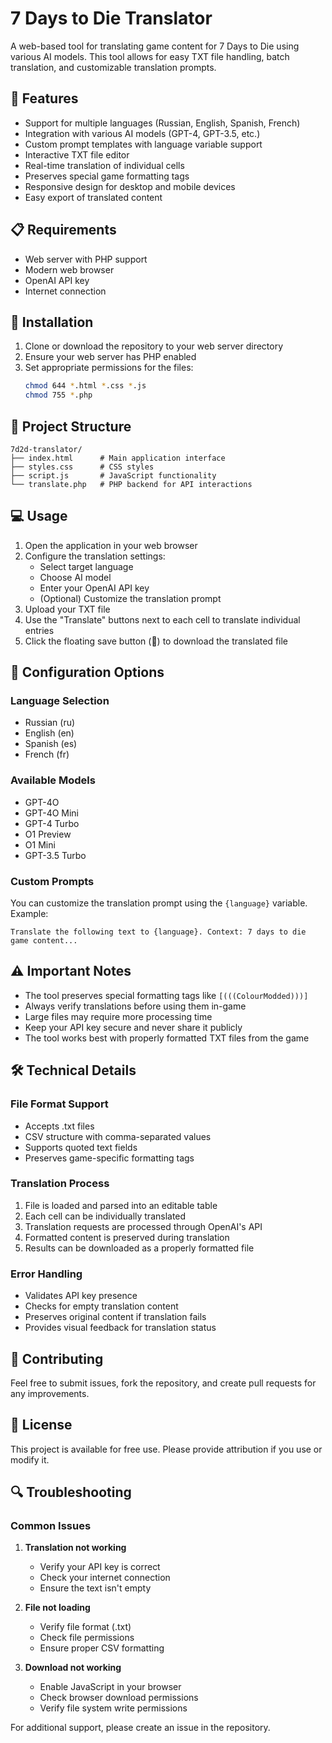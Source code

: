 # 7 Days to Die Translator

A web-based tool for translating game content for 7 Days to Die using various AI models. This tool allows for easy TXT file handling, batch translation, and customizable translation prompts.

## 🌟 Features

- Support for multiple languages (Russian, English, Spanish, French)
- Integration with various AI models (GPT-4, GPT-3.5, etc.)
- Custom prompt templates with language variable support
- Interactive TXT file editor
- Real-time translation of individual cells
- Preserves special game formatting tags
- Responsive design for desktop and mobile devices
- Easy export of translated content

## 📋 Requirements

- Web server with PHP support
- Modern web browser
- OpenAI API key
- Internet connection

## 🚀 Installation

1. Clone or download the repository to your web server directory
2. Ensure your web server has PHP enabled
3. Set appropriate permissions for the files:
   ```bash
   chmod 644 *.html *.css *.js
   chmod 755 *.php
   ```

## 📁 Project Structure

```
7d2d-translator/
├── index.html      # Main application interface
├── styles.css      # CSS styles
├── script.js       # JavaScript functionality
└── translate.php   # PHP backend for API interactions
```

## 💻 Usage

1. Open the application in your web browser
2. Configure the translation settings:
   - Select target language
   - Choose AI model
   - Enter your OpenAI API key
   - (Optional) Customize the translation prompt
3. Upload your TXT file
4. Use the "Translate" buttons next to each cell to translate individual entries
5. Click the floating save button (💾) to download the translated file

## 🔧 Configuration Options

### Language Selection
- Russian (ru)
- English (en)
- Spanish (es)
- French (fr)

### Available Models
- GPT-4O
- GPT-4O Mini
- GPT-4 Turbo
- O1 Preview
- O1 Mini
- GPT-3.5 Turbo

### Custom Prompts
You can customize the translation prompt using the `{language}` variable. Example:
```
Translate the following text to {language}. Context: 7 days to die game content...
```

## ⚠️ Important Notes

- The tool preserves special formatting tags like `[(((ColourModded)))]`
- Always verify translations before using them in-game
- Large files may require more processing time
- Keep your API key secure and never share it publicly
- The tool works best with properly formatted TXT files from the game

## 🛠️ Technical Details

### File Format Support
- Accepts .txt files
- CSV structure with comma-separated values
- Supports quoted text fields
- Preserves game-specific formatting tags

### Translation Process
1. File is loaded and parsed into an editable table
2. Each cell can be individually translated
3. Translation requests are processed through OpenAI's API
4. Formatted content is preserved during translation
5. Results can be downloaded as a properly formatted file

### Error Handling
- Validates API key presence
- Checks for empty translation content
- Preserves original content if translation fails
- Provides visual feedback for translation status

## 🤝 Contributing

Feel free to submit issues, fork the repository, and create pull requests for any improvements.

## 📝 License

This project is available for free use. Please provide attribution if you use or modify it.

## 🔍 Troubleshooting

### Common Issues
1. **Translation not working**
   - Verify your API key is correct
   - Check your internet connection
   - Ensure the text isn't empty

2. **File not loading**
   - Verify file format (.txt)
   - Check file permissions
   - Ensure proper CSV formatting

3. **Download not working**
   - Enable JavaScript in your browser
   - Check browser download permissions
   - Verify file system write permissions

For additional support, please create an issue in the repository.